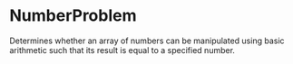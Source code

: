 # NumberProblem
Determines whether an array of numbers can be manipulated using basic arithmetic such that its result is equal to a specified number.